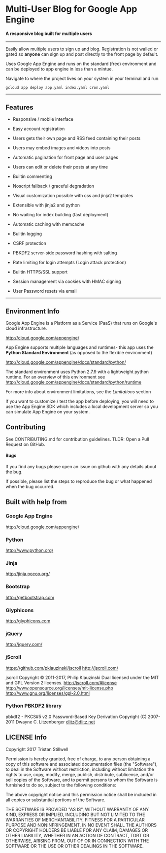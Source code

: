 # Multi-User Blog for Google App Engine

#### A responsive blog built for multiple users
___

Easily allow multiple users to sign up and blog.
Registration is not walled or gated so **anyone** can sign up
and post directly to the front page by default.

Uses Google App Engine and runs on the standard (free)
environment and can be deployed to app engine in less than a mintue.

Navigate to where the project lives on your system in your terminal and run:

`gcloud app deploy app.yaml index.yaml cron.yaml`

___

## Features

* Responsive / mobile interface

* Easy account registration

* Users gets their own page and RSS feed containing their posts

* Users may embed images and videos into posts

* Automatic pagination for front page and user pages

* Users can edit or delete their posts at any time

* Builtin commenting

* Noscript fallback / graceful degradation

* Visual customization possible with css and jinja2 templates

* Extensible with jinja2 and python

* No waiting for index building (fast deployment)

* Automatic caching with memcache

* Builtin logging

* CSRF protection

* PBKDF2 server-side password hashing with salting

* Rate limiting for login attempts (Login attack protection)

* Builtin HTTPS/SSL support

* Session management via cookies with HMAC signing

* User Password resets via email

___

## Environment Info
Google App Engine is a Platform as a Service (PaaS)
that runs on Google's cloud infrastructure.

http://cloud.google.com/appengine/

App Engine supports multiple languages and runtimes-
this app uses the
__Python Standard Environment__
(as opposed to the flexible environment)

http://cloud.google.com/appengine/docs/standard/python/

The standard environment uses Python 2.7.9 with a lightweight python runtime.
For an overview of this environment see
http://cloud.google.com/appengine/docs/standard/python/runtime

For more info about environment limitations, see the _Limitations_ section

If you want to customize / test the app before deploying, you will
need to use the App Engine SDK which includes a local development server so you
can simulate App Engine on your system.

## Contributing

See CONTRIBUTING.md for contribution guidelines.
TLDR: Open a Pull Request on GitHub.

#### Bugs
If you find any bugs please open an issue on github
with any details about the bug.

If possible, please list the steps to reproduce
the bug or what happened when the bug occurred.


## Built with help from

### Google App Engine
http://cloud.google.com/appengine/

### Python
http://www.python.org/

### Jinja
http://jinja.pocoo.org/

### Bootstrap
http://getbootstrap.com

### Glyphicons
http://glyphicons.com

### jQuery
http://jquery.com/

### jScroll
https://github.com/pklauzinski/jscroll
http://jscroll.com/

 jscroll Copyright © 2011-2017, Philip Klauzinski
 Dual licensed under the MIT and GPL Version 2 licenses.
 http://jscroll.com/#license
 http://www.opensource.org/licenses/mit-license.php
 http://www.gnu.org/licenses/gpl-2.0.html

### Python PBKDF2 library
 pbkdf2 - PKCS#5 v2.0 Password-Based Key Derivation
 Copyright (C) 2007-2011 Dwayne C. Litzenberger <dlitz@dlitz.net>

## LICENSE Info
Copyright 2017 Tristan Stillwell

Permission is hereby granted, free of charge, to any person obtaining a copy of
this software and associated documentation files (the "Software"), to deal in
the Software without restriction, including without limitation the rights to
use, copy, modify, merge, publish, distribute, sublicense, and/or sell copies
of the Software, and to permit persons to whom the Software is furnished to
do so, subject to the following conditions:

The above copyright notice and this permission notice shall be included
in all copies or substantial portions of the Software.

THE SOFTWARE IS PROVIDED "AS IS", WITHOUT WARRANTY OF ANY KIND, EXPRESS OR
IMPLIED, INCLUDING BUT NOT LIMITED TO THE WARRANTIES OF MERCHANTABILITY,
FITNESS FOR A PARTICULAR PURPOSE AND NONINFRINGEMENT. IN NO EVENT SHALL
THE AUTHORS OR COPYRIGHT HOLDERS BE LIABLE FOR ANY CLAIM, DAMAGES OR OTHER
LIABILITY, WHETHER IN AN ACTION OF CONTRACT, TORT OR OTHERWISE, ARISING FROM,
OUT OF OR IN CONNECTION WITH THE SOFTWARE OR THE USE OR OTHER DEALINGS
IN THE SOFTWARE.
